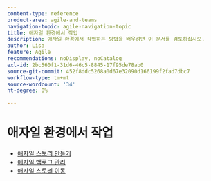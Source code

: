 ```yaml
---
content-type: reference
product-area: agile-and-teams
navigation-topic: agile-navigation-topic
title: 애자일 환경에서 작업
description: 애자일 환경에서 작업하는 방법을 배우려면 이 문서를 검토하십시오.
author: Lisa
feature: Agile
recommendations: noDisplay, noCatalog
exl-id: 2bc560f1-31d6-46c5-8845-17f95de78ab0
source-git-commit: 452f8ddc5268a0d67e32090d166199f2fad7dbc7
workflow-type: tm+mt
source-wordcount: '34'
ht-degree: 0%

---
```


# 애자일 환경에서 작업

* [애자일 스토리 만들기](../../agile/work-in-an-agile-environment/create-an-agile-story.md)
* [애자일 백로그 관리](../../agile/work-in-an-agile-environment/manage-the-agile-backlog.md)
* [애자일 스토리 이동](../../agile/work-in-an-agile-environment/move-an-agile-story.md)
